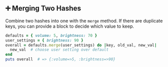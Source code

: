 ## ➕ Merging Two Hashes
Combine two hashes into one with the `merge` method. If there are duplicate keys, you can provide a block to decide which value to keep.

```ruby
defaults = { volume: 5, brightness: 70 }
user_settings = { brightness: 90 }
overall = defaults.merge(user_settings) do |key, old_val, new_val|
  new_val  # choose user setting over default
end
puts overall  # => {:volume=>5, :brightness=>90}
```